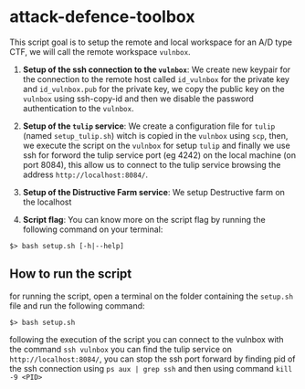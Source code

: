 # attack-defence-toolbox

This script goal is to setup the remote and local workspace for an A/D type CTF, we will call the remote workspace `vulnbox`.

1. **Setup of the ssh connection to the `vulnbox`**: We create new keypair for the connection to the remote host called `id_vulnbox` for the private key and `id_vulnbox.pub` for the private key, we copy the public key on the `vulnbox` using ssh-copy-id and then we disable the password authentication to the `vulnbox`.

2. **Setup of the `tulip` service**: We create a configuration file for `tulip` (named `setup_tulip.sh`) witch is copied in the `vulnbox` using `scp`, then, we execute the script on the `vulnbox` for setup `tulip` and finally we use ssh for forword the tulip service port (eg 4242) on the local machine (on port 8084), this allow us to connect to the tulip service browsing the address `http://localhost:8084/`.

3. **Setup of the Distructive Farm service**: We setup Destructive farm on the localhost

4. **Script flag**: You can know more on the script flag by running the following command on your terminal: 
```shellscript
$> bash setup.sh [-h|--help]
```

## How to run the script

for running the script, open a terminal on the folder containing the `setup.sh` file and run the following command:

```shellscript
$> bash setup.sh
```

following the execution of the script you can connect to the vulnbox with the command `ssh vulnbox`
you can find the tulip service on `http://localhost:8084/`, you can stop the ssh port forward by finding pid of the ssh connection using `ps aux | grep ssh` and then using command `kill -9 <PID>`